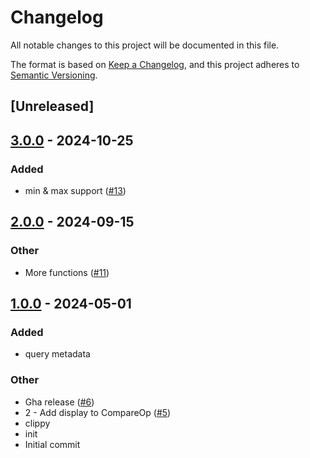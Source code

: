 # Changelog
All notable changes to this project will be documented in this file.

The format is based on [Keep a Changelog](https://keepachangelog.com/en/1.0.0/),
and this project adheres to [Semantic Versioning](https://semver.org/spec/v2.0.0.html).

## [Unreleased]

## [3.0.0](https://github.com/ProvablyAI/query-parser/compare/v2.0.0...v3.0.0) - 2024-10-25

### Added

- min & max support ([#13](https://github.com/ProvablyAI/query-parser/pull/13))

## [2.0.0](https://github.com/KryptonZK/query-parser/compare/v1.0.2...v2.0.0) - 2024-09-15

### Other

- More functions ([#11](https://github.com/KryptonZK/query-parser/pull/11))

## [1.0.0](https://github.com/KryptonZK/query-parser/releases/tag/v1.0.0) - 2024-05-01

### Added
- query metadata

### Other
- Gha release ([#6](https://github.com/KryptonZK/query-parser/pull/6))
- 2 - Add display to CompareOp ([#5](https://github.com/KryptonZK/query-parser/pull/5))
- clippy
- init
- Initial commit

